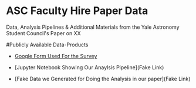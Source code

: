 # ASC Faculty Hire Paper Data
Data, Analysis Pipelines &amp; Additional Materials from the Yale Astronomy Student Council's Paper on XX


#Publicly Available Data-Products

* [Google Form Used For the Survey](https://forms.gle/5ezMiDNBjXPuKYVG7)

* [Jupyter Notebook Showing Our Anaylsis Pipeline](Fake Link)

* [Fake Data we Generated for Doing the Analysis in our paper](Fake Link)

